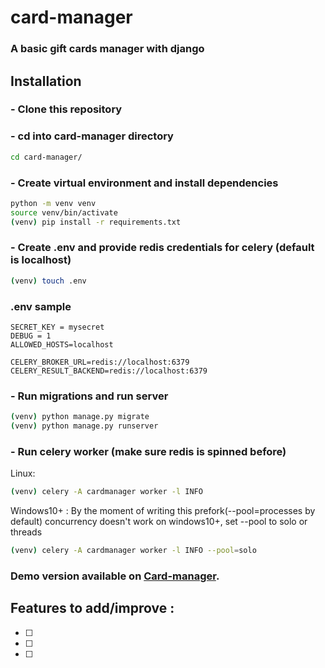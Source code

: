# card-manager

### A basic gift cards manager with django
## Installation

### - Clone this repository
### - cd into card-manager directory
```bash
cd card-manager/
```
### - Create virtual environment and install dependencies
```bash
python -m venv venv
source venv/bin/activate
(venv) pip install -r requirements.txt
```
### - Create .env and provide redis credentials for celery (default is localhost)
```bash
(venv) touch .env
```
### .env sample
```
SECRET_KEY = mysecret
DEBUG = 1
ALLOWED_HOSTS=localhost

CELERY_BROKER_URL=redis://localhost:6379
CELERY_RESULT_BACKEND=redis://localhost:6379
```
### - Run migrations and run server
```bash
(venv) python manage.py migrate
(venv) python manage.py runserver
```
### - Run celery worker (make sure redis is spinned before)

Linux:
```bash
(venv) celery -A cardmanager worker -l INFO
```

Windows10+ : By the moment of writing this prefork(--pool=processes by default) concurrency doesn't work on windows10+, set --pool to solo or threads
```bash
(venv) celery -A cardmanager worker -l INFO --pool=solo
```
### Demo version available on [Card-manager](https://).

## Features to add/improve :
- [ ] 
- [ ]
- [ ]